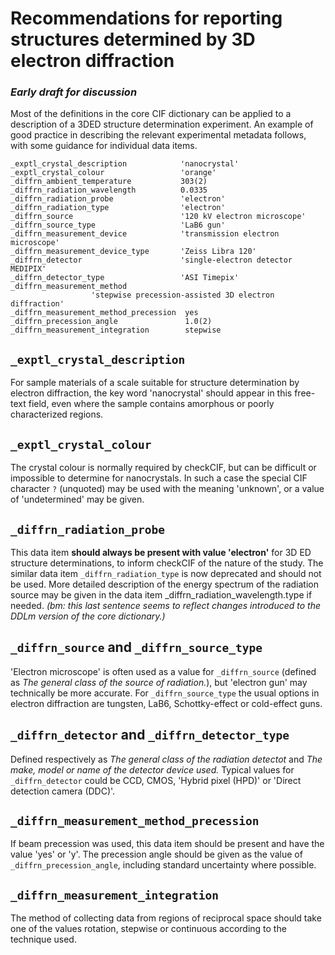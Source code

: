 # Recommendations for reporting structures determined by 3D electron diffraction

### _Early draft for discussion_

Most of the definitions in the core CIF dictionary can be applied to a description of a 3DED structure determination experiment. An example of good practice in describing the relevant experimental metadata follows, with some guidance for individual data items.

```
_exptl_crystal_description            'nanocrystal'
_exptl_crystal_colour                 'orange'
_diffrn_ambient_temperature           303(2)
_diffrn_radiation_wavelength          0.0335
_diffrn_radiation_probe               'electron'
_diffrn_radiation_type                'electron'
_diffrn_source                        '120 kV electron microscope'
_diffrn_source_type                   'LaB6 gun'
_diffrn_measurement_device            'transmission electron microscope'
_diffrn_measurement_device_type       'Zeiss Libra 120'
_diffrn_detector                      'single-electron detector MEDIPIX'
_diffrn_detector_type                 'ASI Timepix'
_diffrn_measurement_method
                  'stepwise precession-assisted 3D electron diffraction'
_diffrn_measurement_method_precession  yes
_diffrn_precession_angle               1.0(2)
_diffrn_measurement_integration        stepwise

```

## `_exptl_crystal_description`

For sample materials of a scale suitable for structure determination by electron diffraction, the key word 'nanocrystal' should appear in this free-text field, even where the sample contains amorphous or poorly characterized regions. 


## `_exptl_crystal_colour`

The crystal colour is normally required by checkCIF, but can be difficult or impossible to determine for nanocrystals. In such a case the special CIF character `?` (unquoted) may be used with the meaning 'unknown', or a value of 'undetermined' may be given.


## `_diffrn_radiation_probe`

This data item **should always be present with value 'electron'** for 3D ED structure determinations, to inform checkCIF of the nature of the study. The similar data item `_diffrn_radiation_type` is now deprecated and should not be used. More detailed description of the energy spectrum of the radiation source may be given in the data item _diffrn_radiation_wavelength.type if needed. _(bm: this last sentence seems to reflect changes introduced to the DDLm version of the core dictionary.)_


## `_diffrn_source` and `_diffrn_source_type`

'Electron microscope' is often used as a value for `_diffrn_source` (defined as _The general class of the source of radiation._), but 'electron gun' may technically be more accurate. For `_diffrn_source_type` the usual options in electron diffraction are tungsten, LaB6, Schottky-effect or cold-effect guns.

## `_diffrn_detector` and `_diffrn_detector_type`

Defined respectively as _The general class of the radiation detectot_ and _The make, model or name of the detector device used._ Typical values for `_diffrn_detector` could be CCD, CMOS, 'Hybrid pixel (HPD)' or 'Direct detection camera (DDC)'.

## `_diffrn_measurement_method_precession`

If beam precession was used, this data item should be present and have the value 'yes' or 'y'. The precession angle should be given as the value of `_diffrn_precession_angle`, including standard uncertainty where possible.

## `_diffrn_measurement_integration`

The method of collecting data from regions of reciprocal space should take one of the values rotation, stepwise or continuous according to the technique used.
